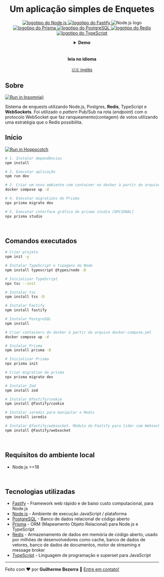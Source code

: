 <h1 align="center">
    <br>
    Um aplicação simples de Enquetes
</h1>

<p align="center">
  <a href="https://nodejs.org" target="_blank">
    <img alt="logotipo do Node.js" src="https://img.shields.io/badge/node.js-v20.11.0-43853D?style=flat&logo=node.js&logoColor=white&labelColor=43853D&color=5a5a5a">
  </a>

  <a href="https://fastify.io" target="_blank">
    <img alt="logotipo do Fastify" src="https://img.shields.io/badge/fastify-20232A?style=flat&logo=fastify&logoColor=white">
  </a>

  <img src="https://img.shields.io/badge/Node.js-43853D?style=flat&logo=node.js&logoColor=white" alt="Node.js logo" />

  <a href="https://www.prisma.io/" target="_blank">
    <img src="https://img.shields.io/badge/Prisma-3982CE?style=flat&logo=Prisma&logoColor=white" alt="logotipo do Prisma" />
  </a>

  <a href="https://www.postgresql.org" target="_blank">
    <img src="https://img.shields.io/badge/PostgreSQL-316192?style=flat-&logo=postgresql&logoColor=white" alt="logotipo do PostgreSQL" />
  </a>

  <a href="https://redis.io" target="_blank">
    <img alt="logotipo do Redis" src="https://img.shields.io/badge/Redis-dc382c?style=flat&logo=redis&logoColor=white">
  </a>

  <a href="https://www.typescriptlang.org" target="_blank">
    <img src="https://img.shields.io/badge/TypeScript-007ACC?style=flat&logo=typescript&logoColor=white" alt="logotipo do TypeScript" />
  </a>
</p>

<div align="center">
  <details>
  <summary><b>Demo</b></summary>
  <div style="width: 90%;">
    <img alt="arquivo .GIF com demonstração de uso da aplicação" src="demo.gif" />
  </div>
  </details>
</div>

<br>

<div align="center">
  <h4 align="center">leia no idioma</h4>
  <a href="https://github.com/gbdsantos/next-level-week-14-delivery-app/blob/master/server/README.pt-BR.md" hreflang="en-us" alt="en-us">🇺🇸 inglês
  </a>
</div>

## Sobre

[![Run in Insomnia}](https://insomnia.rest/images/run.svg)](https://insomnia.rest/run/?label=Next%20Level%20Week%20-%20Expert%2014%C2%AA%20Edition&uri=https%3A%2F%2Fraw.githubusercontent.com%2Fgbdsantos%2Fnext-level-week-14-expert%2Fmaster%2Fserver%2Finsomnia-collection.json)

Sistema de enquests utilizando Node.js, Postgres, **Redis**, TypeScript e **WebSockets**.
Foi utilizado o *pattern* Pub/Sub na rota (*endpoint*) com o protocolo WebSocket que faz ranqueamento(contagem) de votos utilizando uma estratégia que o Redis possibilita.

## Início

[![Run in Hoppscotch](https://hopp.sh/badge-dark.svg)](https://hopp.sh/r/PfRlDXOnzFqJ)

```Bash
# 1. Instalar dependências
npm install

# 2. Executar aplicação
npm run dev

# 3. Criar um novo ambiente com container no docker à partir do arquivo docker-compose.yml
docker compose up -d

# 4. Executar migrations do Prisma
npx prisma migrate dev

# 5. Executar interface gráfica do prisma studio [OPCIONAL]
npx prisma studio
```

<br>

## Comandos executados

```bash
# Criar projeto
npm init -y

# Instalar TypeScript e tipagens do Node
npm install typescript @types/node -D

# Inicializar TypeScript
npx tsc --init

# Instalar tsc
npm install tsx -D

# Instalar Fastify
npm install fastify

# Instalar PostgreSQL
npm install

# Criar containers do docker à partir do arquivo docker-compose.yml
docker compose up -d

# Instalar Prisma
npm install prisma -D

# Inicializar Prisma
npx prisma init

# Criar migration do prisma
npx prisma migrate dev

# Instalar Zod
npm install zod

# Instalar @fastify/cookie
npm install @fastify/cookie

# Instalar ioredis para manipular o Redis
npm install ioredis

# Instalar @fastify/websocket. Módulo do Fastify para lidar com Websockets
npm install @fastify/websocket
```

<br>

## Requisitos do ambiente local

- Node.js >=18

<br>

## Tecnologias utilizadas

- [Fastify](https://fastify.io "Fastify - Framework web rápido e de baixa , para Node.js") - Framework web rápido e de baixo custo computacional, para Node.js
- [Node.js](https://nodejs.org "Node.js - Ambiente de execução JavaScript / plataforma") - Ambiente de execução JavaScript / plataforma
- [PostgreSQL](https://www.postgresql.org "PostgreSQL - Banco de dados relacional de código aberto") - Banco de dados relacional de código aberto
- [Prisma](https://www.prisma.io "Prisma ORM - ORM (Mapeamento Objeto Relacional) para Node.js e TypeScript") - ORM (Mapeamento Objeto Relacional) para Node.js e TypeScript
- [Redis](https://redis.io "Redis - Armazenamento de dados em memória de código aberto, usado por milhões de desenvolvedores como cache, banco de dados de vetores, banco de dados de documentos, motor de streaming e message broker") - Armazenamento de dados em memória de código aberto, usado por milhões de desenvolvedores como cache, banco de dados de vetores, banco de dados de documentos, motor de streaming e message broker
- [TypeScript](https://www.typescriptlang.org "TypeScript - Linguagem de programação e superset para JavaScript") - Linguagem de programação e superset para JavaScript


---

Feito com ❤️ por **Guilherme Bezerra** 👋 [Entre em contato!](https://www.linkedin.com/in/gbdsantos "LinkedIn - Guilherme Bezerra")

